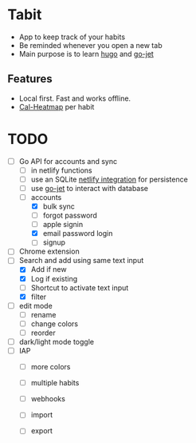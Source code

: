 # Tabit
- App to keep track of your habits
- Be reminded whenever you open a new tab
- Main purpose is to learn [hugo](https://github.com/gohugoio/hugo) and [go-jet](https://github.com/go-jet/jet)

## Features
- Local first. Fast and works offline.
- [Cal-Heatmap](https://cal-heatmap.com) per habit

# TODO
- [ ] Go API for accounts and sync
  - [ ] in netlify functions
  - [ ] use an SQLite [netlify integration](https://www.netlify.com/integrations/database-and-backend/) for persistence
  - [ ] use [go-jet](https://github.com/go-jet/jet) to interact with database
  - [ ] accounts
    - [x] bulk sync
    - [ ] forgot password
    - [ ] apple signin
    - [x] email password login
    - [ ] signup
- [ ] Chrome extension
- [ ] Search and add using same text input
  - [x] Add if new
  - [x] Log if existing
  - [ ] Shortcut to activate text input
  - [x] filter
- [ ] edit mode
  - [ ] rename
  - [ ] change colors
  - [ ] reorder
- [ ] dark/light mode toggle
- [ ] IAP
  - [ ] more colors
  - [ ] multiple habits
  - [ ] webhooks
  - [ ] import
  - [ ] export

